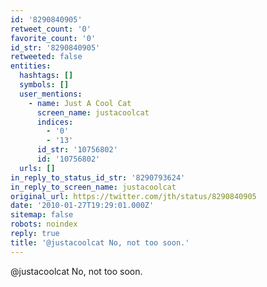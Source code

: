 ```yaml
---
id: '8290840905'
retweet_count: '0'
favorite_count: '0'
id_str: '8290840905'
retweeted: false
entities:
  hashtags: []
  symbols: []
  user_mentions:
    - name: Just A Cool Cat
      screen_name: justacoolcat
      indices:
        - '0'
        - '13'
      id_str: '10756802'
      id: '10756802'
  urls: []
in_reply_to_status_id_str: '8290793624'
in_reply_to_screen_name: justacoolcat
original_url: https://twitter.com/jth/status/8290840905
date: '2010-01-27T19:29:01.000Z'
sitemap: false
robots: noindex
reply: true
title: '@justacoolcat No, not too soon.'
---
```


@justacoolcat No, not too soon.